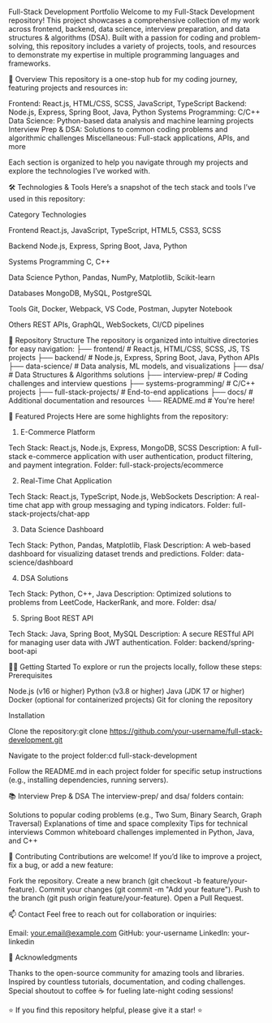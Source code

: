 Full-Stack Development Portfolio
Welcome to my Full-Stack Development repository! This project showcases a comprehensive collection of my work across frontend, backend, data science, interview preparation, and data structures & algorithms (DSA). Built with a passion for coding and problem-solving, this repository includes a variety of projects, tools, and resources to demonstrate my expertise in multiple programming languages and frameworks.

🌟 Overview
This repository is a one-stop hub for my coding journey, featuring projects and resources in:

Frontend: React.js, HTML/CSS, SCSS, JavaScript, TypeScript
Backend: Node.js, Express, Spring Boot, Java, Python
Systems Programming: C/C++
Data Science: Python-based data analysis and machine learning projects
Interview Prep & DSA: Solutions to common coding problems and algorithmic challenges
Miscellaneous: Full-stack applications, APIs, and more

Each section is organized to help you navigate through my projects and explore the technologies I’ve worked with.

🛠️ Technologies & Tools
Here’s a snapshot of the tech stack and tools I’ve used in this repository:



Category
Technologies



Frontend
React.js, JavaScript, TypeScript, HTML5, CSS3, SCSS


Backend
Node.js, Express, Spring Boot, Java, Python


Systems Programming
C, C++


Data Science
Python, Pandas, NumPy, Matplotlib, Scikit-learn


Databases
MongoDB, MySQL, PostgreSQL


Tools
Git, Docker, Webpack, VS Code, Postman, Jupyter Notebook


Others
REST APIs, GraphQL, WebSockets, CI/CD pipelines



📂 Repository Structure
The repository is organized into intuitive directories for easy navigation:
├── frontend/                    # React.js, HTML/CSS, SCSS, JS, TS projects
├── backend/                     # Node.js, Express, Spring Boot, Java, Python APIs
├── data-science/                # Data analysis, ML models, and visualizations
├── dsa/                         # Data Structures & Algorithms solutions
├── interview-prep/              # Coding challenges and interview questions
├── systems-programming/         # C/C++ projects
├── full-stack-projects/         # End-to-end applications
├── docs/                        # Additional documentation and resources
└── README.md                    # You're here!


🚀 Featured Projects
Here are some highlights from the repository:
1. E-Commerce Platform

Tech Stack: React.js, Node.js, Express, MongoDB, SCSS
Description: A full-stack e-commerce application with user authentication, product filtering, and payment integration.
Folder: full-stack-projects/ecommerce

2. Real-Time Chat Application

Tech Stack: React.js, TypeScript, Node.js, WebSockets
Description: A real-time chat app with group messaging and typing indicators.
Folder: full-stack-projects/chat-app

3. Data Science Dashboard

Tech Stack: Python, Pandas, Matplotlib, Flask
Description: A web-based dashboard for visualizing dataset trends and predictions.
Folder: data-science/dashboard

4. DSA Solutions

Tech Stack: Python, C++, Java
Description: Optimized solutions to problems from LeetCode, HackerRank, and more.
Folder: dsa/

5. Spring Boot REST API

Tech Stack: Java, Spring Boot, MySQL
Description: A secure RESTful API for managing user data with JWT authentication.
Folder: backend/spring-boot-api


🧑‍💻 Getting Started
To explore or run the projects locally, follow these steps:
Prerequisites

Node.js (v16 or higher)
Python (v3.8 or higher)
Java (JDK 17 or higher)
Docker (optional for containerized projects)
Git for cloning the repository

Installation

Clone the repository:git clone https://github.com/your-username/full-stack-development.git


Navigate to the project folder:cd full-stack-development


Follow the README.md in each project folder for specific setup instructions (e.g., installing dependencies, running servers).


📚 Interview Prep & DSA
The interview-prep/ and dsa/ folders contain:

Solutions to popular coding problems (e.g., Two Sum, Binary Search, Graph Traversal)
Explanations of time and space complexity
Tips for technical interviews
Common whiteboard challenges implemented in Python, Java, and C++


🤝 Contributing
Contributions are welcome! If you’d like to improve a project, fix a bug, or add a new feature:

Fork the repository.
Create a new branch (git checkout -b feature/your-feature).
Commit your changes (git commit -m "Add your feature").
Push to the branch (git push origin feature/your-feature).
Open a Pull Request.


📫 Contact
Feel free to reach out for collaboration or inquiries:

Email: your.email@example.com
GitHub: your-username
LinkedIn: your-linkedin


🌈 Acknowledgments

Thanks to the open-source community for amazing tools and libraries.
Inspired by countless tutorials, documentation, and coding challenges.
Special shoutout to coffee ☕ for fueling late-night coding sessions!


⭐ If you find this repository helpful, please give it a star! ⭐
